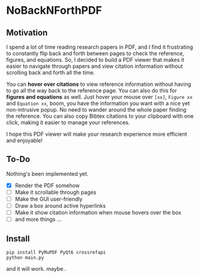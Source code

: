 # NoBackNForthPDF

## Motivation
I spend a lot of time reading research papers in PDF, and I find it frustrating to constantly flip back and forth between pages to check the reference, figures, and equations. So, I decided to build a PDF viewer that makes it easier to navigate through papers and view citation information without scrolling back and forth all the time.

You can **hover over citations** to view reference information without having to go all the way back to the reference page. You can also do this for **figures and equations** as well. Just hover your mouse over `[xx]`, `Figure xx` and `Equation xx`, boom, you have the information you want with a nice yet non-intrusive popup. No need to wander around the whole paper finding the reference. You can also copy Bibtex citations to your clipboard with one click, making it easier to manage your references.

I hope this PDF viewer will make your research experience more efficient and enjoyable!

## To-Do

Nothing's been implemented yet. 

- [x] Render the PDF somehow
- [ ] Make it scrollable through pages
- [ ] Make the GUI user-friendly
- [ ] Draw a box around active hyperlinks 
- [ ] Make it show citation information when mouse hovers over the box 
- [ ] and more things ... 

## Install

```
pip install PyMuPDF PyQt6 crossrefapi
python main.py
```

and it will work. maybe..
